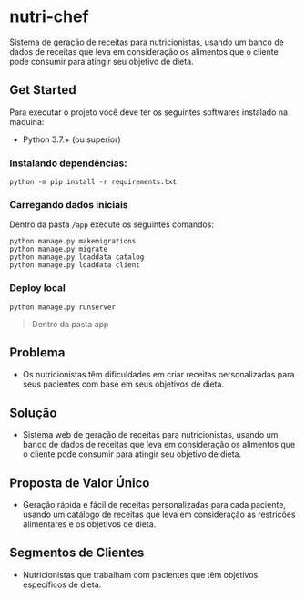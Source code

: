 # nutri-chef
Sistema de geração de receitas para nutricionistas, usando um banco de dados de receitas que leva em consideração os alimentos que o cliente pode consumir para atingir seu objetivo de dieta.

## Get Started

Para executar o projeto você deve ter os seguintes softwares instalado na máquina:

* Python 3.7.+ (ou superior)

### Instalando dependências:

```shell
python -m pip install -r requirements.txt
```

### Carregando dados iniciais

Dentro da pasta `/app` execute os seguintes comandos:

```shell
python manage.py makemigrations
python manage.py migrate
python manage.py loaddata catalog
python manage.py loaddata client
```

### Deploy local

```shell
python manage.py runserver
```

> Dentro da pasta app

## Problema

- Os nutricionistas têm dificuldades em criar receitas personalizadas para seus pacientes com base em seus objetivos de dieta.

## Solução

- Sistema web de geração de receitas para nutricionistas, usando um banco de dados de receitas que leva em consideração os alimentos que o cliente pode consumir para atingir seu objetivo de dieta.

## Proposta de Valor Único

- Geração rápida e fácil de receitas personalizadas para cada paciente, usando um catálogo de receitas que leva em consideração as restrições alimentares e os objetivos de dieta.

## Segmentos de Clientes

- Nutricionistas que trabalham com pacientes que têm objetivos específicos de dieta.

